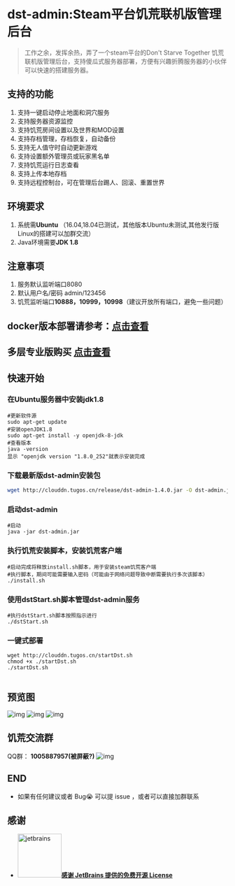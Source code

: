 # dst-admin:Steam平台饥荒联机版管理后台
> 工作之余，发挥余热，弄了一个steam平台的Don't Starve Together 饥荒联机版管理后台，支持傻瓜式服务器部署，方便有兴趣折腾服务器的小伙伴可以快速的搭建服务器。

## 支持的功能
1.  支持一键启动停止地面和洞穴服务
2.  支持服务器资源监控
3.  支持饥荒房间设置以及世界和MOD设置
4.  支持存档管理，存档恢复，自动备份
5.  支持无人值守时自动更新游戏
6.  支持设置额外管理员或玩家黑名单
7.  支持饥荒运行日志查看
8.  支持上传本地存档
9.  支持远程控制台，可在管理后台踢人、回滚、重置世界

## 环境要求
1.  系统需**Ubuntu** （16.04,18.04已测试，其他版本Ubuntu未测试,其他发行版Linux的搭建可以加群交流）
2.  Java环境需要**JDK 1.8**

## 注意事项
1.  服务默认监听端口8080
2.  默认用户名/密码 admin/123456
3.  饥荒监听端口**10888，10999，10998**（建议开放所有端口，避免一些问题）

## docker版本部署请参考：[点击查看](https://github.com/qinming99/dst-admin/blob/master/file/README.md)

## 多层专业版购买 [点击查看](http://download.tugos.cn/img/taobao_ad.jpg)

## 快速开始
###  在Ubuntu服务器中安装jdk1.8 
```
#更新软件源
sudo apt-get update
#安装openJDK1.8
sudo apt-get install -y openjdk-8-jdk
#查看版本
java -version
显示 "openjdk version "1.8.0_252"就表示安装完成
```      
###  下载最新版dst-admin安装包

```bash
wget http://clouddn.tugos.cn/release/dst-admin-1.4.0.jar -O dst-admin.jar
```


###  启动dst-admin
```
#启动
java -jar dst-admin.jar 
```
###  执行饥荒安装脚本，安装饥荒客户端
```
#启动完成将释放install.sh脚本，用于安装steam饥荒客户端
#执行脚本，期间可能需要输入密码（可能由于网络问题导致中断需要执行多次该脚本）
./install.sh
```
###  使用dstStart.sh脚本管理dst-admin服务
```
#执行dstStart.sh脚本按照指示进行
./dstStart.sh
```

### 一键式部署
```
wget http://clouddn.tugos.cn/startDst.sh
chmod +x ./startDst.sh
./startDst.sh
     
```

## 预览图

![img](https://github.com/qinming99/dst-admin/blob/master/images/image1.png)
![img](https://github.com/qinming99/dst-admin/blob/master/images/image2.png)
![img](https://github.com/qinming99/dst-admin/blob/master/images/yanshi.gif)
## 饥荒交流群

QQ群： **1005887957(被屏蔽?)**
![img](https://github.com/qinming99/dst-admin/blob/master/images/qq_class.png)


## END

- 如果有任何建议或者 Bug:sob: 可以提 issue ，或者可以直接加群联系


## 感谢

- <a href="https://www.jetbrains.com/?from=dst-admin"><img src="https://github.com/qinming99/dst-admin/blob/master/images/jet-logo.jpg" width="100px" alt="jetbrains">**感谢 JetBrains 提供的免费开源 License**</a>
